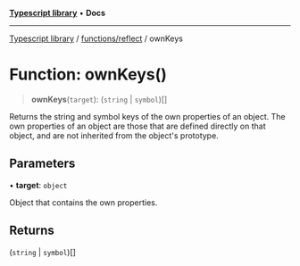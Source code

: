 [**Typescript library**](../../../index.md) • **Docs**

***

[Typescript library](../../../modules.md) / [functions/reflect](../index.md) / ownKeys

# Function: ownKeys()

> **ownKeys**(`target`): (`string` \| `symbol`)[]

Returns the string and symbol keys of the own properties of an object. The own properties of an object
are those that are defined directly on that object, and are not inherited from the object's prototype.

## Parameters

• **target**: `object`

Object that contains the own properties.

## Returns

(`string` \| `symbol`)[]
